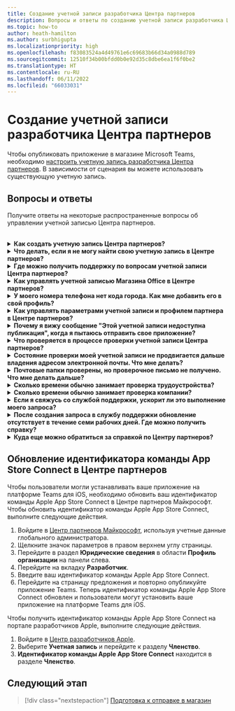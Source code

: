 ```yaml
---
title: Создание учетной записи разработчика Центра партнеров
description: Вопросы и ответы по созданию учетной записи разработчика Центра партнеров для публикации приложения в магазине Microsoft Teams.
ms.topic: how-to
author: heath-hamilton
ms.author: surbhigupta
ms.localizationpriority: high
ms.openlocfilehash: f83083524a4d49761e6c69683b66d34a0988d789
ms.sourcegitcommit: 12510f34b00bfdd0b0e92d35c8dbe6ea1f6f0be2
ms.translationtype: HT
ms.contentlocale: ru-RU
ms.lasthandoff: 06/11/2022
ms.locfileid: "66033031"
---
```

# <a name="create-a-partner-center-developer-account"></a>Создание учетной записи разработчика Центра партнеров

Чтобы опубликовать приложение в магазине Microsoft Teams, необходимо [настроить учетную запись разработчика Центра партнеров](/office/dev/store/open-a-developer-account). В зависимости от сценария вы можете использовать существующую учетную запись.

## <a name="faq"></a>Вопросы и ответы

Получите ответы на некоторые распространенные вопросы об управлении учетной записью Центра партнеров.

<br>

<details>

<summary><b>Как создать учетную запись Центра партнеров?</b></summary>

Вы можете создать учетную запись Центра партнеров одним из следующих способов.

* Если вы еще не зарегистрировались в Центре партнеров и у вас нет учетной записи Microsoft Network, см. раздел [Создание учетной записи с помощью страницы регистрации в Центре партнеров](/office/dev/store/open-a-developer-account#create-an-account-using-the-partner-center-enrollment-page).
* Если вы уже зарегистрированы в Microsoft Partner Network, [создайте учетную запись непосредственно из Центра партнеров с помощью существующих регистраций Центра партнеров корпорации Майкрософт](/office/dev/store/open-a-developer-account#create-an-account-using-an-existing-partner-center-enrollment).

<br>

</details>

<details>

<summary><b>Что делать, если я не могу найти свою учетную запись в Центре партнеров?</b></summary>

Создайте [запрос в службу поддержки Центра партнеров](https://partner.microsoft.com/support/v2/?stage=1) и выберите следующее.

| Меню | Параметр |
| -------   | -------  |
|Категория| Коммерческий Marketplace|
| Статья | Общая справка по Marketplace и инструкции |
| Подраздел| Надстройка Office |

<br>

</details>

<details>

<summary><b>Где можно получить поддержку по вопросам учетной записи Центра партнеров?</b></summary>

Чтобы найти свою проблему, посетите [страницу поддержки издателей](https://aka.ms/marketplacepublishersupport). Если рекомендации не помогают, создайте [запрос в службу поддержки Центра партнеров](/azure/marketplace/partner-center-portal/support#how-to-open-a-support-ticket).

<br>

</details>

<details>

<summary><b>Как управлять учетной записью Магазина Office в Центре партнеров?</b></summary>

Сведения см. в статье [Управление учетной записью в Центре партнеров](/office/dev/store/manage-account-settings-and-profile).

<br>

</details>

<details>

<summary><b>У моего номера телефона нет кода города. Как мне добавить его в свой профиль?</b></summary>

У номера телефона есть три части: код страны или региона, код города и номер телефона. Если номер телефона не содержит код города, оставьте второе поле пустым и заполните третье поле.

<br>

</details>

<details>

<summary><b>Как управлять параметрами учетной записи и профилем партнера в Центре партнеров?</b></summary>

Информацию см. в статье [Управление параметрами учетной записи и сведениями профиля](/windows/uwp/publish/manage-account-settings-and-profile#additional-settings-and-info).

<br>

</details>

<details>

<summary><b>Почему я вижу сообщение "Этой учетной записи недоступна публикация", когда я пытаюсь отправить свое приложение?</b></summary>

Вы получили это сообщение об ошибке, так как [проверка вашей учетной записи](/partner-center/verification-responses) находится в состоянии ожидания. Проверьте состояние на [панели мониторинга](https://partner.microsoft.com/dashboard) Центра партнеров. Щелкните значок **Параметры** в виде шестеренки и выберите **Параметры разработчика > Учетная запись > Параметры учетной записи**.

![Состояние проверки Центра партнеров](~/assets/images/partner-center-verification-status.png)

<br>

</details>

<details>

<summary><b>Что проверяется в процессе проверки учетной записи Центра партнеров?</b></summary>

Существует три области проверки: **владение адресом электронной почты**, **трудоустройство** и **компания**. Дополнительные сведения см. в разделе [Что проверяется и как отвечать](/partner-center/verification-responses#what-is-verified-and-how-to-respond).

Если вы являетесь основным контактным лицом, глобальным администратором или администратором учетной записи, вы можете отслеживать состояние проверки и ход выполнения на своей странице профиля.

После завершения проверки состояние вашей регистрации на странице профиля изменяется с *Ожидание* на *Авторизовано*. Затем в течение нескольких дней основное контактное лицо получит электронное письмо от корпорации Майкрософт.

<br>

</details>

<details>

<summary><b>Состояние проверки моей учетной записи не продвигается дальше владения адресом электронной почты. Что мне делать?</b></summary>

Во время проверки **владения адресом электронной почты** основному контактному лицу отправляется проверочное письмо. Проверьте почтовый ящик основного контактного лица на наличие письма от **maccount@microsoft.com** с темой **Требуется действие: подтвердите свою учетную запись электронной почты в Майкрософт** и завершите проверку электронной почты. Проверочное письмо отправляется на адрес, указанный в параметрах учетной записи Центра партнеров.

Помните следующее о проверке электронной почты.

* Ссылка для проверки электронной почты действительна только в течение семи дней.
* Вы можете запросить повторную отправку письма, посетив страницу профиля партнера и щелкнув ссылку **Отправить проверочное сообщение электронной почты еще раз**.
* Чтобы гарантировать получение письма, добавьте **microsoft.com** в список надежных отправителей в качестве безопасного домена и проверьте папки спама электронной почты.

<br>

</details>

<details>

<summary><b>Почтовые папки проверены, но проверочное письмо не получено. Что мне делать дальше?</b></summary>

Попробуйте сделать следующее.

* Проверьте папку нежелательной почты или спама.
* Очистите кэш браузера, перейдите на панель мониторинга учетной записи Центра партнеров и выберите **Отправить проверочное сообщение электронной почты еще раз**.
* Попробуйте получить доступ к ссылке **Отправить проверочное сообщение электронной почты еще раз** из другого браузера.
* Совместно с ИТ-отделом убедитесь, что проверочные письма не заблокированы вашим сервером электронной почты.
* Настройте фильтр нежелательной почты своего сервера, чтобы разрешить или добавить в разрешенный список все письма от **maccount@microsoft.com**.

<br>

</details>

<details>

<summary><b>Сколько времени обычно занимает проверка трудоустройства?</b></summary>

Если все представленные сведения верны, проверка трудоустройства занимает около двух часов.

<br>

</details>

<details>

<summary><b>Сколько времени обычно занимает проверка компании?</b></summary>

Если представлены все необходимые документы, проверка компании занимает от одного до двух рабочих дней.

<br>

</details>

<details>

<summary><b>Если я свяжусь со службой поддержки, ускорит ли это выполнение моего запроса?</b></summary>

Запросы в службу поддержки решаются в течение недели. Проверяйте обновления, отправляемые на адрес электронной почты, указанный при создании запроса в службу поддержки.

<br>

</details>

<details>

<summary><b>После создания запроса в службу поддержки обновление отсутствует в течение семи рабочих дней. Где можно получить справку?</b></summary>

Отправьте письмо на адрес <a href="mailto:teamsubm@microsoft.com">teamsubm@microsoft.com</a> со следующими сведениями.

* **Строка темы**: Проблема с учетной записью Центра партнеров для *имя вашего приложения*.
* **Текст письма**:
  * Номер запроса в службу поддержки.
  * Ваш ИД продавца.
  * Снимок экрана проблемы (по возможности).

<br>

</details>

<details>

<summary><b>Куда еще можно обратиться за справкой по Центру партнеров?</b></summary>

Вам помогут следующие ресурсы.

* [Вопросы и ответы по отправке приложения Microsoft 365](/office/dev/store/appsource-submission-faq).
* [Документация по коммерческому Marketplace](/azure/marketplace/).

<br>

</details>

## <a name="update-apple-app-store-connect-team-id-on-partner-center"></a>Обновление идентификатора команды App Store Connect в Центре партнеров

Чтобы пользователи могли устанавливать ваше приложение на платформе Teams для iOS, необходимо обновить ваш идентификатор команды Apple App Store Connect в Центре партнеров Майкрософт. Чтобы обновить идентификатор команды Apple App Store Connect, выполните следующие действия.

1. Войдите в [Центр партнеров Майкрософт](https://partner.microsoft.com/dashboard/home), используя учетные данные глобального администратора.
1. Щелкните значок параметров в правом верхнем углу страницы.
1. Перейдите в раздел **Юридические сведения** в области **Профиль организации** на панели слева.
1. Перейдите на вкладку **Разработчик**.
1. Введите ваш идентификатор команды Apple App Store Connect.
1. Перейдите на страницу предложения и повторно опубликуйте приложение Teams.
   Теперь идентификатор команды Apple App Store Connect обновлен и пользователи могут установить ваше приложение на платформе Teams для iOS.

Чтобы получить идентификатор команды Apple App Store Connect на портале разработчиков Apple, выполните следующие действия.

1. Войдите в [Центр разработчиков Apple](https://developer.apple.com/).
1. Выберите **Учетная запись** и перейдите к разделу **Членство**.
1. **Идентификатор команды Apple App Store Connect** находится в разделе **Членство**.

## <a name="next-step"></a>Следующий этап

> [!div class="nextstepaction"]
> [Подготовка к отправке в магазин](~/concepts/deploy-and-publish/appsource/prepare/submission-checklist.md)
